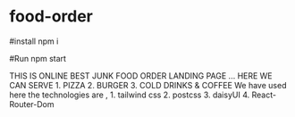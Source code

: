# food-order

#install npm i

#Run npm start


 THIS IS ONLINE BEST JUNK FOOD ORDER LANDING PAGE ...  HERE WE CAN SERVE   1. PIZZA 2. BURGER 3. COLD DRINKS &amp; COFFEE  We have used here the technologies are ,  1. tailwind css 2. postcss 3. daisyUI 4. React-Router-Dom
